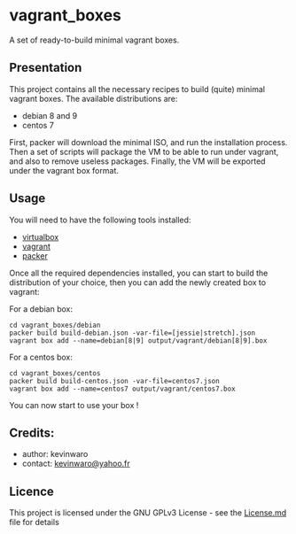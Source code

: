 # vagrant_boxes

A set of ready-to-build minimal vagrant boxes.

## Presentation

This project contains all the necessary recipes to build (quite) minimal vagrant boxes. The available distributions are:
* debian 8 and 9
* centos 7

First, packer will download the minimal ISO, and run the installation process. Then a set of scripts will package the VM to be able to run under vagrant, and also to remove useless packages. Finally, the VM will be exported under the vagrant box format.

## Usage

You will need to have the following tools installed:
* [virtualbox](http://virtualbox.org)
* [vagrant](http://vagrantup.com)
* [packer](http://packer.io)

Once all the required dependencies installed, you can start to build the distribution of your choice, then you can add the newly created box to vagrant:

For a debian box:

    cd vagrant_boxes/debian
    packer build build-debian.json -var-file=[jessie|stretch].json
    vagrant box add --name=debian[8|9] output/vagrant/debian[8|9].box

For a centos box:

    cd vagrant_boxes/centos
    packer build build-centos.json -var-file=centos7.json
    vagrant box add --name=centos7 output/vagrant/centos7.box

You can now start to use your box !

## Credits:

* author: kevinwaro 
* contact: kevinwaro@yahoo.fr

## Licence

This project is licensed under the GNU GPLv3 License - see the [License.md](License.md) file for details
